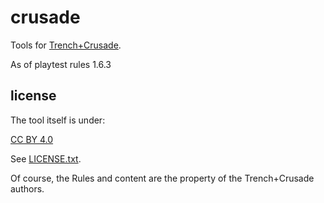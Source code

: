
# crusade

Tools for [Trench+Crusade](https://www.trenchcrusade.com/).

As of playtest rules 1.6.3


## license

The tool itself is under:

[CC BY 4.0](https://creativecommons.org/licenses/by/4.0/)

See [LICENSE.txt](LICENSE.txt).


Of course, the Rules and content are the property of the Trench+Crusade authors.

